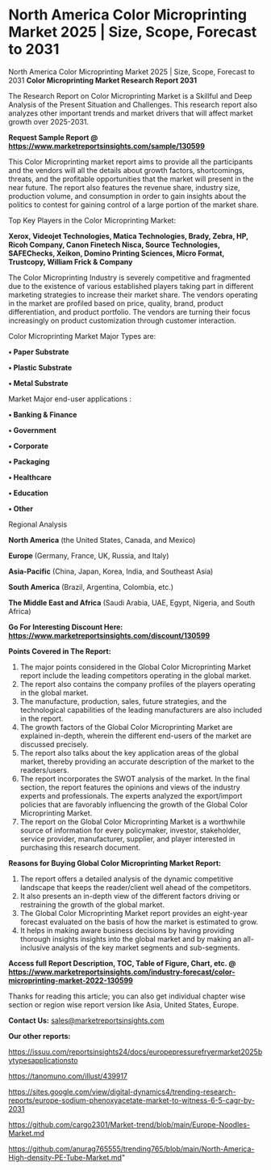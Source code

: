 # North America Color Microprinting Market 2025 | Size, Scope, Forecast to 2031
North America Color Microprinting Market 2025 | Size, Scope, Forecast to 2031
<strong>Color Microprinting Market Research Report 2031</strong>

The Research Report on Color Microprinting Market is a Skillful and Deep Analysis of the Present Situation and Challenges. This research report also analyzes other important trends and market drivers that will affect market growth over 2025-2031.

<strong>Request Sample Report @ <a href=https://www.marketreportsinsights.com/sample/130599>https://www.marketreportsinsights.com/sample/130599</a></strong>

This Color Microprinting market report aims to provide all the participants and the vendors will all the details about growth factors, shortcomings, threats, and the profitable opportunities that the market will present in the near future. The report also features the revenue share, industry size, production volume, and consumption in order to gain insights about the politics to contest for gaining control of a large portion of the market share.

Top Key Players in the Color Microprinting Market:

<strong>Xerox, Videojet Technologies, Matica Technologies, Brady, Zebra, HP, Ricoh Company, Canon Finetech Nisca, Source Technologies, SAFEChecks, Xeikon, Domino Printing Sciences, Micro Format, Trustcopy, William Frick & Company</strong>

The Color Microprinting Industry is severely competitive and fragmented due to the existence of various established players taking part in different marketing strategies to increase their market share. The vendors operating in the market are profiled based on price, quality, brand, product differentiation, and product portfolio. The vendors are turning their focus increasingly on product customization through customer interaction.

Color Microprinting Market Major Types are:

<strong>• Paper Substrate

• Plastic Substrate

• Metal Substrate</strong>

Market Major end-user applications :

<strong>• Banking & Finance

• Government

• Corporate

• Packaging

• Healthcare

• Education

• Other</strong>

Regional Analysis

</u><strong><b>North America</b></strong> (the United States, Canada, and Mexico)

<strong><b>Europe </b></strong>(Germany, France, UK, Russia, and Italy)

<strong><b>Asia-Pacific</b></strong> (China, Japan, Korea, India, and Southeast Asia)

<strong><b>South America</b></strong> (Brazil, Argentina, Colombia, etc.)

<strong><b>The Middle East and Africa</b></strong> (Saudi Arabia, UAE, Egypt, Nigeria, and South Africa)

<strong>Go For Interesting Discount Here: <a href=https://www.marketreportsinsights.com/discount/130599>https://www.marketreportsinsights.com/discount/130599</a></strong>

<strong>Points Covered in The Report:</strong>
<ol>
  <li>The major points considered in the Global Color Microprinting Market report include the leading competitors operating in the global market.</li>
  <li>The report also contains the company profiles of the players operating in the global market.</li>
  <li>The manufacture, production, sales, future strategies, and the technological capabilities of the leading manufacturers are also included in the report.</li>
  <li>The growth factors of the Global Color Microprinting Market are explained in-depth, wherein the different end-users of the market are discussed precisely.</li>
  <li>The report also talks about the key application areas of the global market, thereby providing an accurate description of the market to the readers/users.</li>
  <li>The report incorporates the SWOT analysis of the market. In the final section, the report features the opinions and views of the industry experts and professionals. The experts analyzed the export/import policies that are favorably influencing the growth of the Global Color Microprinting Market.</li>
  <li>The report on the Global Color Microprinting Market is a worthwhile source of information for every policymaker, investor, stakeholder, service provider, manufacturer, supplier, and player interested in purchasing this research document.</li>
</ol>
<strong>Reasons for Buying Global Color Microprinting Market Report:</strong>

<ol>
  <li>The report offers a detailed analysis of the dynamic competitive landscape that keeps the reader/client well ahead of the competitors.</li>
  <li>It also presents an in-depth view of the different factors driving or restraining the growth of the global market.</li>
  <li>The Global Color Microprinting Market report provides an eight-year forecast evaluated on the basis of how the market is estimated to grow.</li>
  <li>It helps in making aware business decisions by having providing thorough insights insights into the global market and by making an all-inclusive analysis of the key market segments and sub-segments.</li>
</ol>
<strong>Access full Report Description, TOC, Table of Figure, Chart, etc. @ <a href=https://www.marketreportsinsights.com/industry-forecast/color-microprinting-market-2022-130599>https://www.marketreportsinsights.com/industry-forecast/color-microprinting-market-2022-130599</a></strong>


Thanks for reading this article; you can also get individual chapter wise section or region wise report version like Asia, United States, Europe.

<strong>Contact Us:</strong>
sales@marketreportsinsights.com

<strong>Our other reports:</strong>

<a href=https://issuu.com/reportsinsights24/docs/europepressurefryermarket2025bytypesapplicationsto>https://issuu.com/reportsinsights24/docs/europepressurefryermarket2025bytypesapplicationsto</a>

<a href=https://tanomuno.com/illust/439917>https://tanomuno.com/illust/439917</a>

<a href=https://sites.google.com/view/digital-dynamics4/trending-research-reports/europe-sodium-phenoxyacetate-market-to-witness-6-5-cagr-by-2031>https://sites.google.com/view/digital-dynamics4/trending-research-reports/europe-sodium-phenoxyacetate-market-to-witness-6-5-cagr-by-2031</a>

<a href=https://github.com/cargo2301/Market-trend/blob/main/Europe-Noodles-Market.md>https://github.com/cargo2301/Market-trend/blob/main/Europe-Noodles-Market.md</a>

<a href=https://github.com/anurag765555/trending765/blob/main/North-America-High-density-PE-Tube-Market.md>https://github.com/anurag765555/trending765/blob/main/North-America-High-density-PE-Tube-Market.md</a>"
